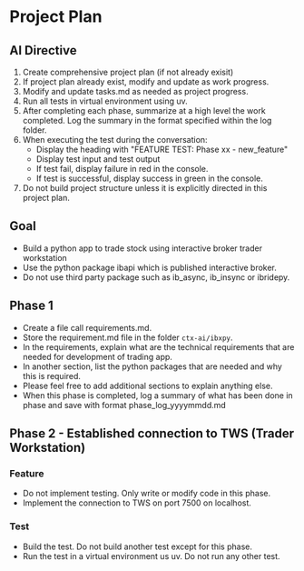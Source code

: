 # Project Plan

## AI Directive
1. Create comprehensive project plan (if not already exisit)
2. If project plan already exist, modify and update as work progress.
3. Modify and update tasks.md as needed as project progress.
5. Run all tests in virtual environment using uv.
6. After completing each phase, summarize at a high level the work completed.  Log the summary in the format specified within the log folder.
7. When executing the test during the conversation: 
    - Display the heading with "FEATURE TEST: Phase xx - new_feature"
    - Display test input and test output 
    - If test fail, display failure in red in the console.
    - If test is successful, display success in green in the console.
8. Do not build project structure unless it is explicitly directed in this project plan.

## Goal
- Build a python app to trade stock using interactive broker trader workstation
- Use the python package ibapi which is published interactive broker. 
- Do not use third party package such as ib_async, ib_insync or ibridepy.


## Phase 1  
- Create a file call requirements.md.
- Store the requirement.md file in the folder `ctx-ai/ibxpy`.
- In the requirements, explain what are the technical requirements that are needed for development of trading app.
- In another section, list the python packages that are needed and why this is required.
- Please feel free to add additional sections to explain anything else.
- When this phase is completed, log a summary of what has been done in phase and save with format phase_log_yyyymmdd.md

## Phase 2 - Established connection to TWS (Trader Workstation)
### Feature
- Do not implement testing. Only write or modify code in this phase.
- Implement the connection to TWS on port 7500 on localhost.
### Test
- Build the test.  Do not build another test except for this phase.
- Run the test in a virtual environment us uv.  Do not run any other test.  


